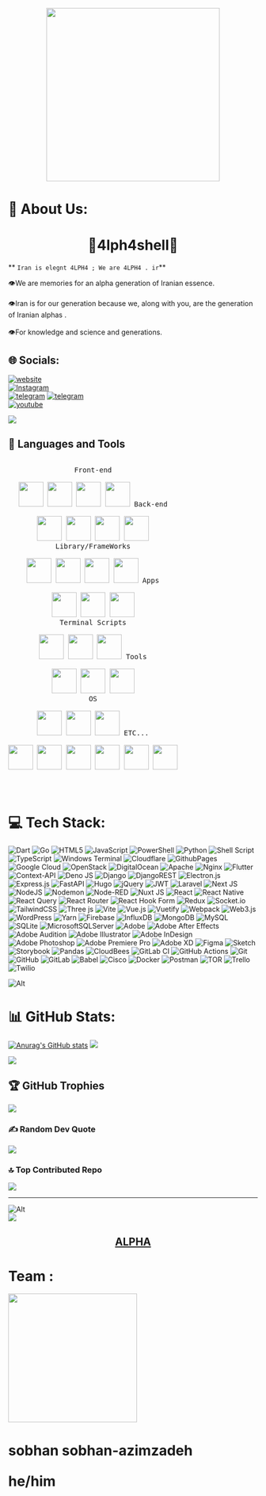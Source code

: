 <p align="center">
<img src="https://github.com/4lph4shell/4lph4shell/blob/master/snow-x-logo-reveal_1.gif%20(1).gif?raw=true" height="350" style="max-width: 100%; display: center;" data-target="animated-image.originalImage">
</p>

# 💫 About Us:
<h1 align="center">
🐺4lph4shell🐺
</h1>

** `Iran is elegnt 4LPH4 ; We are 4LPH4 . ir`**

👁️We are memories for an alpha generation of Iranian essence.<br><br>👁️Iran is for our generation because we, along with you, are the generation of Iranian alphas .<br><br>👁️For knowledge and science and generations.

## 🌐 Socials:
[![website](https://img.shields.io/badge/🐺-website-4EA94B.svg?&logo=web&logoColor=white)](https://www.4lph4.ir) <br/>
[![Instagram](https://img.shields.io/badge/Instagram-%23E4405F.svg?logo=Instagram&logoColor=white)](https://instagram.com/4lph4.co) <br/>
[![telegram](https://img.shields.io/badge/Telegram-2CA5E0.svg?&logo=telegram&logoColor=white)](https://t.me/ALPH4Co) 
[![telegram](https://img.shields.io/badge/Telegram-Topic-2CA5E0.svg?&logo=telegram&logoColor=white)](https://t.me/ALPH4ir) <br/>
[![youtube](https://img.shields.io/badge/You-tube-%23E4405F.svg?logo=youtube&logoColor=white)](https://www.youtube.com/@4lph4co) 

<img src="https://yt3.googleusercontent.com/6_gl3yD2a7kDSTrqua1O93qNxukmlfZm0fU7Lt3C5DmwF50bHD5V_u_1CfTsbjNn6Xdjqqjmc9c=w1060-fcrop64=1,00005a57ffffa5a8-k-c0xffffffff-no-nd-rj" >





## 🧰 Languages and Tools
<p style="display: inline-block;" align="center">
  <kbd>
    <kbd>Front-end</kbd>
    <br>
    <br>
    <img width="50px" src="https://cdn.jsdelivr.net/gh/devicons/devicon/icons/html5/html5-original.svg" /> 
    <img width="50px" src="https://cdn.jsdelivr.net/gh/devicons/devicon/icons/css3/css3-plain.svg" /> 
    <img width="50px" src="https://cdn.jsdelivr.net/gh/devicons/devicon/icons/sass/sass-original.svg" /> 
    <img width="50px" src="https://cdn.jsdelivr.net/gh/devicons/devicon/icons/javascript/javascript-original.svg" />
  </kbd>
  <kbd>
    <kbd>Back-end</kbd>
    <br>
    <br>
    <img width="50px" src="https://cdn.jsdelivr.net/gh/devicons/devicon/icons/php/php-original.svg" />
    <img width="50px" src="https://cdn.jsdelivr.net/gh/devicons/devicon/icons/typescript/typescript-original.svg" />
    <img width="50px" src="https://cdn.jsdelivr.net/gh/devicons/devicon/icons/nodejs/nodejs-original.svg" />
    <img width="50px" src="https://cdn.jsdelivr.net/gh/devicons/devicon/icons/rails/rails-original-wordmark.svg" />
  </kbd>
    <br>
  <kbd>
    <kbd>Library/FrameWorks</kbd>
    <br>
    <br>
    <img width="50px" src="https://v2.tailwindcss.com/_next/static/media/tailwindcss-mark.cb8046c163f77190406dfbf4dec89848.svg" />
    <img width="50px" src="https://cdn.jsdelivr.net/gh/devicons/devicon/icons/bootstrap/bootstrap-original.svg" />
    <img width="50px" src="https://cdn.jsdelivr.net/gh/devicons/devicon/icons/react/react-original.svg" />
    <img width="50px" src="https://cdn.jsdelivr.net/gh/devicons/devicon/icons/vuejs/vuejs-original.svg" />
  </kbd>
  <kbd>
    <kbd>Apps</kbd>
    <br>
    <br>
    <img width="50px" src="https://cdn.jsdelivr.net/gh/devicons/devicon/icons/java/java-original.svg" />
    <img width="50px" src="https://cdn.jsdelivr.net/gh/devicons/devicon/icons/kotlin/kotlin-original.svg" />
    <img width="50px" src="https://cdn.jsdelivr.net/gh/devicons/devicon/icons/dart/dart-original.svg" />
  </kbd>
    <br>
  <kbd>
    <kbd>Terminal Scripts</kbd>
    <br>
    <br>
    <img width="50px" src="https://cdn.jsdelivr.net/gh/devicons/devicon/icons/python/python-plain.svg" />
    <img width="50px" src="https://cdn.jsdelivr.net/gh/devicons/devicon/icons/bash/bash-original.svg" />
    <img width="50px" src="https://cdn.jsdelivr.net/gh/devicons/devicon/icons/ruby/ruby-original.svg" />
  </kbd>
  <kbd>
    <kbd>Tools</kbd>
    <br>
    <br>
    <img width="50px" src="https://cdn.jsdelivr.net/gh/devicons/devicon/icons/vscode/vscode-original.svg" />
    <img width="50px" src="https://github.com/termux/termux-app/raw/master/app/src/main/res/mipmap-xxxhdpi/ic_launcher.png" />
    <img width="50px" src="https://upload.wikimedia.org/wikipedia/commons/thumb/b/b2/Repl.it_logo.svg/512px-Repl.it_logo.svg.png">
  </kbd>
    <br>
  <kbd>
    <kbd>OS</kbd>
    <br>
    <br>
    <img width="50px" src="https://cdn.jsdelivr.net/gh/devicons/devicon/icons/linux/linux-original.svg" />
    <img width="50px" src="https://cdn.jsdelivr.net/gh/devicons/devicon/icons/android/android-original.svg" />
    <img width="50px" src="https://cdn.jsdelivr.net/gh/devicons/devicon/icons/windows8/windows8-original.svg" />
  </kbd>
    <kbd>
    <kbd>ETC...</kbd>
    <br>
    <br>
    <img width="50px" src="https://cdn.jsdelivr.net/gh/devicons/devicon/icons/spring/spring-original.svg" />
    <img width="50px" src="https://cdn.jsdelivr.net/gh/devicons/devicon/icons/typescript/typescript-plain.svg" />
    <img width="50px" src="https://cdn.jsdelivr.net/gh/devicons/devicon/icons/angularjs/angularjs-plain.svg" />
    <img width="50px" src="https://cdn.jsdelivr.net/gh/devicons/devicon/icons/git/git-original.svg" />
    <img width="50px" src="https://cdn.jsdelivr.net/gh/devicons/devicon/icons/nodejs/nodejs-original.svg" />
    <img width="50px" src="https://cdn.jsdelivr.net/gh/devicons/devicon/icons/github/github-original.svg" />
  </kbd>
</p>
</p>
<br />


# 💻 Tech Stack:

![Dart](https://img.shields.io/badge/dart-%230175C2.svg?style=for-the-badge&logo=dart&logoColor=white) ![Go](https://img.shields.io/badge/go-%2300ADD8.svg?style=for-the-badge&logo=go&logoColor=white) ![HTML5](https://img.shields.io/badge/html5-%23E34F26.svg?style=for-the-badge&logo=html5&logoColor=white) ![JavaScript](https://img.shields.io/badge/javascript-%23323330.svg?style=for-the-badge&logo=javascript&logoColor=%23F7DF1E) ![PowerShell](https://img.shields.io/badge/PowerShell-%235391FE.svg?style=for-the-badge&logo=powershell&logoColor=white) ![Python](https://img.shields.io/badge/python-3670A0?style=for-the-badge&logo=python&logoColor=ffdd54) ![Shell Script](https://img.shields.io/badge/shell_script-%23121011.svg?style=for-the-badge&logo=gnu-bash&logoColor=white) ![TypeScript](https://img.shields.io/badge/typescript-%23007ACC.svg?style=for-the-badge&logo=typescript&logoColor=white) ![Windows Terminal](https://img.shields.io/badge/Windows%20Terminal-%234D4D4D.svg?style=for-the-badge&logo=windows-terminal&logoColor=white) ![Cloudflare](https://img.shields.io/badge/Cloudflare-F38020?style=for-the-badge&logo=Cloudflare&logoColor=white) ![GithubPages](https://img.shields.io/badge/github%20pages-121013?style=for-the-badge&logo=github&logoColor=white) ![Google Cloud](https://img.shields.io/badge/GoogleCloud-%234285F4.svg?style=for-the-badge&logo=google-cloud&logoColor=white) ![OpenStack](https://img.shields.io/badge/Openstack-%23f01742.svg?style=for-the-badge&logo=openstack&logoColor=white) ![DigitalOcean](https://img.shields.io/badge/DigitalOcean-%230167ff.svg?style=for-the-badge&logo=digitalOcean&logoColor=white) ![Apache](https://img.shields.io/badge/apache-%23D42029.svg?style=for-the-badge&logo=apache&logoColor=white) ![Nginx](https://img.shields.io/badge/nginx-%23009639.svg?style=for-the-badge&logo=nginx&logoColor=white) ![Flutter](https://img.shields.io/badge/Flutter-%2302569B.svg?style=for-the-badge&logo=Flutter&logoColor=white) ![Context-API](https://img.shields.io/badge/Context--Api-000000?style=for-the-badge&logo=react) ![Deno JS](https://img.shields.io/badge/deno%20js-000000?style=for-the-badge&logo=deno&logoColor=white) ![Django](https://img.shields.io/badge/django-%23092E20.svg?style=for-the-badge&logo=django&logoColor=white) ![DjangoREST](https://img.shields.io/badge/DJANGO-REST-ff1709?style=for-the-badge&logo=django&logoColor=white&color=ff1709&labelColor=gray) ![Electron.js](https://img.shields.io/badge/Electron-191970?style=for-the-badge&logo=Electron&logoColor=white) ![Express.js](https://img.shields.io/badge/express.js-%23404d59.svg?style=for-the-badge&logo=express&logoColor=%2361DAFB) ![FastAPI](https://img.shields.io/badge/FastAPI-005571?style=for-the-badge&logo=fastapi) ![Hugo](https://img.shields.io/badge/Hugo-black.svg?style=for-the-badge&logo=Hugo) ![jQuery](https://img.shields.io/badge/jquery-%230769AD.svg?style=for-the-badge&logo=jquery&logoColor=white) ![JWT](https://img.shields.io/badge/JWT-black?style=for-the-badge&logo=JSON%20web%20tokens) ![Laravel](https://img.shields.io/badge/laravel-%23FF2D20.svg?style=for-the-badge&logo=laravel&logoColor=white) ![Next JS](https://img.shields.io/badge/Next-black?style=for-the-badge&logo=next.js&logoColor=white) ![NodeJS](https://img.shields.io/badge/node.js-6DA55F?style=for-the-badge&logo=node.js&logoColor=white) ![Nodemon](https://img.shields.io/badge/NODEMON-%23323330.svg?style=for-the-badge&logo=nodemon&logoColor=%BBDEAD) ![Node-RED](https://img.shields.io/badge/Node--RED-%238F0000.svg?style=for-the-badge&logo=node-red&logoColor=white) ![Nuxt JS](https://img.shields.io/badge/Nuxt-002E3B?style=for-the-badge&logo=nuxt.js&logoColor=#00DC82) ![React](https://img.shields.io/badge/react-%2320232a.svg?style=for-the-badge&logo=react&logoColor=%2361DAFB) ![React Native](https://img.shields.io/badge/react_native-%2320232a.svg?style=for-the-badge&logo=react&logoColor=%2361DAFB) ![React Query](https://img.shields.io/badge/-React%20Query-FF4154?style=for-the-badge&logo=react%20query&logoColor=white) ![React Router](https://img.shields.io/badge/React_Router-CA4245?style=for-the-badge&logo=react-router&logoColor=white) ![React Hook Form](https://img.shields.io/badge/React%20Hook%20Form-%23EC5990.svg?style=for-the-badge&logo=reacthookform&logoColor=white) ![Redux](https://img.shields.io/badge/redux-%23593d88.svg?style=for-the-badge&logo=redux&logoColor=white) ![Socket.io](https://img.shields.io/badge/Socket.io-black?style=for-the-badge&logo=socket.io&badgeColor=010101) ![TailwindCSS](https://img.shields.io/badge/tailwindcss-%2338B2AC.svg?style=for-the-badge&logo=tailwind-css&logoColor=white) ![Three js](https://img.shields.io/badge/threejs-black?style=for-the-badge&logo=three.js&logoColor=white) ![Vite](https://img.shields.io/badge/vite-%23646CFF.svg?style=for-the-badge&logo=vite&logoColor=white) ![Vue.js](https://img.shields.io/badge/vue.js-%2335495e.svg?style=for-the-badge&logo=vuedotjs&logoColor=%234FC08D) ![Vuetify](https://img.shields.io/badge/Vuetify-1867C0?style=for-the-badge&logo=vuetify&logoColor=AEDDFF) ![Webpack](https://img.shields.io/badge/webpack-%238DD6F9.svg?style=for-the-badge&logo=webpack&logoColor=black) ![Web3.js](https://img.shields.io/badge/web3.js-F16822?style=for-the-badge&logo=web3.js&logoColor=white) ![WordPress](https://img.shields.io/badge/WordPress-%23117AC9.svg?style=for-the-badge&logo=WordPress&logoColor=white) ![Yarn](https://img.shields.io/badge/yarn-%232C8EBB.svg?style=for-the-badge&logo=yarn&logoColor=white) ![Firebase](https://img.shields.io/badge/firebase-a08021?style=for-the-badge&logo=firebase&logoColor=ffcd34) ![InfluxDB](https://img.shields.io/badge/InfluxDB-22ADF6?style=for-the-badge&logo=InfluxDB&logoColor=white) ![MongoDB](https://img.shields.io/badge/MongoDB-%234ea94b.svg?style=for-the-badge&logo=mongodb&logoColor=white) ![MySQL](https://img.shields.io/badge/mysql-4479A1.svg?style=for-the-badge&logo=mysql&logoColor=white) ![SQLite](https://img.shields.io/badge/sqlite-%2307405e.svg?style=for-the-badge&logo=sqlite&logoColor=white) ![MicrosoftSQLServer](https://img.shields.io/badge/Microsoft%20SQL%20Server-CC2927?style=for-the-badge&logo=microsoft%20sql%20server&logoColor=white) ![Adobe](https://img.shields.io/badge/adobe-%23FF0000.svg?style=for-the-badge&logo=adobe&logoColor=white) ![Adobe After Effects](https://img.shields.io/badge/Adobe%20After%20Effects-9999FF.svg?style=for-the-badge&logo=Adobe%20After%20Effects&logoColor=white) ![Adobe Audition](https://img.shields.io/badge/Adobe%20Audition-9999FF.svg?style=for-the-badge&logo=Adobe%20Audition&logoColor=white) ![Adobe Illustrator](https://img.shields.io/badge/adobe%20illustrator-%23FF9A00.svg?style=for-the-badge&logo=adobe%20illustrator&logoColor=white) ![Adobe InDesign](https://img.shields.io/badge/Adobe%20InDesign-49021F?style=for-the-badge&logo=adobeindesign&logoColor=FF3366) ![Adobe Photoshop](https://img.shields.io/badge/adobe%20photoshop-%2331A8FF.svg?style=for-the-badge&logo=adobe%20photoshop&logoColor=white) ![Adobe Premiere Pro](https://img.shields.io/badge/Adobe%20Premiere%20Pro-9999FF.svg?style=for-the-badge&logo=Adobe%20Premiere%20Pro&logoColor=white) ![Adobe XD](https://img.shields.io/badge/Adobe%20XD-470137?style=for-the-badge&logo=Adobe%20XD&logoColor=#FF61F6) ![Figma](https://img.shields.io/badge/figma-%23F24E1E.svg?style=for-the-badge&logo=figma&logoColor=white) ![Sketch](https://img.shields.io/badge/Sketch-FFB387?style=for-the-badge&logo=sketch&logoColor=black) ![Storybook](https://img.shields.io/badge/-Storybook-FF4785?style=for-the-badge&logo=storybook&logoColor=white) ![Pandas](https://img.shields.io/badge/pandas-%23150458.svg?style=for-the-badge&logo=pandas&logoColor=white) ![CloudBees](https://img.shields.io/badge/CloudBees-1997B5&?logo=cloudbees&logoColor=white&style=for-the-badge) ![GitLab CI](https://img.shields.io/badge/gitlab%20CI-%23181717.svg?style=for-the-badge&logo=gitlab&logoColor=white) ![GitHub Actions](https://img.shields.io/badge/github%20actions-%232671E5.svg?style=for-the-badge&logo=githubactions&logoColor=white) ![Git](https://img.shields.io/badge/git-%23F05033.svg?style=for-the-badge&logo=git&logoColor=white) ![GitHub](https://img.shields.io/badge/github-%23121011.svg?style=for-the-badge&logo=github&logoColor=white) ![GitLab](https://img.shields.io/badge/gitlab-%23181717.svg?style=for-the-badge&logo=gitlab&logoColor=white) ![Babel](https://img.shields.io/badge/Babel-F9DC3e?style=for-the-badge&logo=babel&logoColor=black) ![Cisco](https://img.shields.io/badge/cisco-%23049fd9.svg?style=for-the-badge&logo=cisco&logoColor=black) ![Docker](https://img.shields.io/badge/docker-%230db7ed.svg?style=for-the-badge&logo=docker&logoColor=white) ![Postman](https://img.shields.io/badge/Postman-FF6C37?style=for-the-badge&logo=postman&logoColor=white) ![TOR](https://img.shields.io/badge/tor-%237E4798.svg?style=for-the-badge&logo=tor-project&logoColor=white) ![Trello](https://img.shields.io/badge/Trello-%23026AA7.svg?style=for-the-badge&logo=Trello&logoColor=white) ![Twilio](https://img.shields.io/badge/Twilio-F22F46?style=for-the-badge&logo=Twilio&logoColor=white)

![Alt](https://repobeats.axiom.co/api/embed/a68d348554a4add2761f45ed793a9ab8aeeb7c90.svg "Repobeats analytics image")

# 📊 GitHub Stats:
[![Anurag's GitHub stats](https://github-readme-stats.vercel.app/api?username=4lph4shell&show_icons0true&theme=blue-green)](https://github.com/4lph4shell/DDosSlayer-Alpha-Edition)
 ![](https://github-readme-stats.vercel.app/api/top-langs/?username=4lph4shell&theme=dark&hide_border=false&include_all_commits=false&count_private=false&layout=compact)

![](https://github-readme-streak-stats.herokuapp.com/?user=4lph4shell&theme=dark&hide_border=false)<br/>
## 🏆 GitHub Trophies
![](https://github-profile-trophy.vercel.app/?username=4lph4shell&theme=radical&no-frame=false&no-bg=true&margin-w=4)
### ✍️ Random Dev Quote
![](https://quotes-github-readme.vercel.app/api?type=horizontal&theme=radical)
### 🔝 Top Contributed Repo
![](https://github-contributor-stats.vercel.app/api?username=4lph4shell&limit=5&theme=dark&combine_all_yearly_contributions=true)

---
![Alt](https://repobeats.axiom.co/api/embed/c2ee3e82ca01d7b9785edd655e7cbdcf34518e78.svg "Repobeats analytics image")
<br>
[![](https://visitcount.itsvg.in/api?id=4lph4shell&icon=0&color=0)](https://visitcount.itsvg.in)

<h2 align="center">
  <a href="https://www.4lph4.ir/" target="_blank">ALPHA</a>
</h2>

# Team :


<img style="height:auto;" alt="" src="https://avatars.githubusercontent.com/u/74512785?v=4" width="260" height="260" class="avatar avatar-user width-full border color-bg-default">

<div class="vcard-names-container float-left js-profile-editable-names col-12 py-3 js-sticky js-user-profile-sticky-fields" data-original-top="0px" style="position: sticky;">
      <h1 class="vcard-names ">
        <span class="p-name vcard-fullname d-block overflow-hidden" itemprop="name">
          sobhan
        </span>
        <span class="p-nickname vcard-username d-block" itemprop="additionalName">
          sobhan-azimzadeh

          
  <span itemprop="pronouns">he/him</span>
        </span>
      </h1>
    </div>


